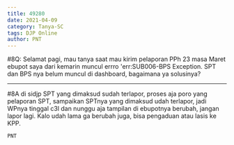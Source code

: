 ```yaml
---
title: 49280
date: 2021-04-09
category: Tanya-SC
tags: DJP Online
author: PNT
---
```


#8Q: Selamat pagi, mau tanya saat mau kirim pelaporan PPh 23 masa Maret ebupot saya dari kemarin muncul errro 'err:SUB006-BPS Exception. SPT dan BPS nya belum muncul di dashboard, bagaimana ya solusinya?

---

#8A di sidjp SPT yang dimaksud sudah terlapor, proses aja poro yang pelaporan SPT, sampaikan SPTnya yang dimaksud udah terlapor, jadi WPnya tinggal c3l dan nunggu aja tampilan di ebupotnya berubah, jangan lapor lagi. Kalo udah lama ga berubah juga, bisa pengaduan atau lasis ke KPP.

`PNT`
